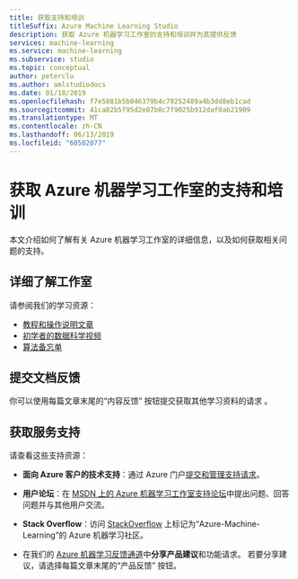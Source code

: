 ```yaml
---
title: 获取支持和培训
titleSuffix: Azure Machine Learning Studio
description: 获取 Azure 机器学习工作室的支持和培训并为其提供反馈
services: machine-learning
ms.service: machine-learning
ms.subservice: studio
ms.topic: conceptual
author: peterclu
ms.author: amlstudiodocs
ms.date: 01/18/2019
ms.openlocfilehash: f7e5881b5b046379b4c79252489a4b3dd8eb1cad
ms.sourcegitcommit: 41ca82b5f95d2e07b0c7f9025b912daf0ab21909
ms.translationtype: MT
ms.contentlocale: zh-CN
ms.lasthandoff: 06/13/2019
ms.locfileid: "60502077"
---
```

# <a name="get-support-and-training-for-azure-machine-learning-studio"></a>获取 Azure 机器学习工作室的支持和培训

本文介绍如何了解有关 Azure 机器学习工作室的详细信息，以及如何获取相关问题的支持。

## <a name="learn-more-about-studio"></a>详细了解工作室

请参阅我们的学习资源：
+ [教程和操作说明文章](../studio/index.yml) 
+ [初学者的数据科学视频](../studio/data-science-for-beginners-ask-a-question-you-can-answer-with-data.md) 
+ [算法备忘单](../studio/algorithm-cheat-sheet.md) 

## <a name="submit-doc-feedback"></a>提交文档反馈

你可以使用每篇文章末尾的“内容反馈”  按钮提交获取其他学习资料的请求  。

## <a name="get-service-support"></a>获取服务支持

请查看这些支持资源：

+ **面向 Azure 客户的技术支持**：通过 Azure 门户[提交和管理支持请求](https://docs.microsoft.com/azure/azure-supportability/how-to-create-azure-support-request)。

+ **用户论坛**：在 [MSDN 上的 Azure 机器学习工作室支持论坛](https://aka.ms/aml-forum-studio)中提出问题、回答问题并与其他用户交流。

+ **Stack Overflow**：访问 [StackOverflow](https://stackoverflow.com/questions/tagged/azure-machine-learning) 上标记为“Azure-Machine-Learning”的 Azure 机器学习社区。

+ 在我们的 [Azure 机器学习反馈通道](https://feedback.azure.com/forums/257792-machine-learning)中**分享产品建议**和功能请求。 若要分享建议，请选择每篇文章末尾的“产品反馈”  按钮。
